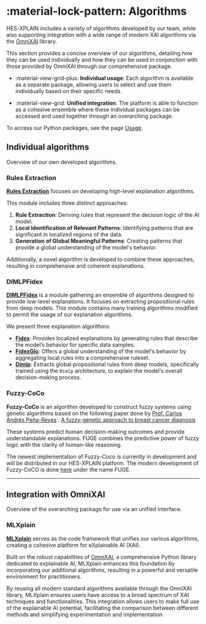 # :material-lock-pattern: Algorithms

HES-XPLAIN includes a variety of algorithms developed by our team, while also supporting integration with a wide range of modern XAI algorithms via the [OmniXAI](https://github.com/salesforce/OmniXAI) library.

This section provides a concise overview of our algorithms, detailing how they can be used individually and how they can be used in conjonction with those provided by OmniXAI through our comprehensive package.

* :material-view-grid-plus: **Individual usage**: Each algorithm is available as a separate package, allowing users to select and use them individually based on their specific needs.

* :material-view-grid: **Unified integration**: The platform is able to function as a cohesive ensemble where these individual packages can be accessed and used together through an overarching package.

To access our Python packages, see the page [Usage](usage.md).

## Individual algorithms

Overview of our own developed algorithms.

### Rules Extraction

**[Rules Extraction](documentation/rulesextraction/overview.md)** focuses on developing high-level explanation algorithms.

This module includes three distinct approaches:

1. **Rule Extraction**: Deriving rules that represent the decision logic of the AI model.
2. **Local Identification of Relevant Patterns**: Identifying patterns that are significant in localized regions of the data.
3. **Generation of Global Meaningful Patterns**: Creating patterns that provide a global understanding of the model's behavior.

Additionally, a novel algorithm is developed to combine these approaches, resulting in comprehensive and coherent explanations.

### DIMLPFidex

**[DIMLPFidex](documentation/dimlpfidex/overview.md)** is a module gathering an ensemble of algorithms designed to provide low-level explanations. It focuses on extracting propositional rules from deep models. This module contains many training algorithms modified to permit the usage of our explanation algorithms.

We present three explanation algorithms:

* **[Fidex](documentation/dimlpfidex/fidex/fidex.md)**: Provides localized explanations by generating rules that describe the model’s behavior for specific data samples.
* **[FidexGlo](documentation/dimlpfidex/fidex/fidexglorules.md)**: Offers a global understanding of the model's behavior by aggregating local rules into a comprehensive ruleset.
* **[Dimlp](documentation/dimlpfidex/dimlp/overview.md)**: Extracts global propositional rules from deep models, specifically trained using the `Dimlp` architecture, to explain the model's overall decision-making process.

### Fuzzy-CoCo

**Fuzzy-CoCo** is an algorithm developed to construct fuzzy systems using genetic algorithms based on the following paper done by [Prof. Carlos Andrés Peña-Reyes](team.md#prof-carlos-andres-pena-reyes) : [A fuzzy-genetic approach to breast cancer diagnosis](https://www.sciencedirect.com/science/article/pii/S0933365799000196)

These systems predict human decision-making outcomes and provide understandable explanations. FUGE combines the predictive power of fuzzy logic with the clarity of human-like reasoning.

The newest implementation of Fuzzy-Coco is currently in development and will be distributed in our HES-XPLAIN platform. 
The modern development of Fuzzy-CoCO is done [here](https://github.com/HES-XPLAIN/fuge) under the name FUGE. 

---

## Integration with OmniXAI

Overview of the overarching package for use via an unified interface.

### MLXplain

**[MLXplain](documentation/mlxplain/overview.md)** serves as the code framework that unifies our various algorithms, creating a cohesive platform for eXplainable AI (XAI).

Built on the robust capabilities of [OmniXAI](https://github.com/salesforce/OmniXAI), a comprehensive Python library dedicated to explainable AI, MLXplain enhances this foundation by incorporating our additional algorithms, resulting in a powerful and versatile environment for practitioners.

By reusing all modern standard algorithms available through the OmniXAI library, MLXplain ensures users have access to a broad spectrum of XAI techniques and functionalities. This integration allows users to make full use of the explainable AI potential, facilitating the comparison between different methods and simplifying experimentation and implementation.
